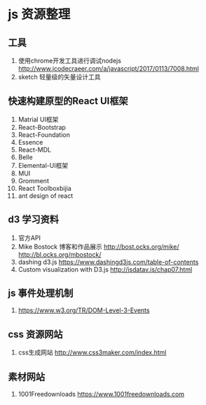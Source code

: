 # js 资源整理

## 工具
1. 使用chrome开发工具进行调试nodejs http://www.jcodecraeer.com/a/javascript/2017/0113/7008.html
2. sketch 轻量级的矢量设计工具

## 快速构建原型的React UI框架 
1. Matrial UI框架
2. React-Bootstrap
3. React-Foundation
4. Essence
5. React-MDL
6. Belle
7. Elemental-UI框架
8. MUI
9. Gromment
10. React Toolboxbijia
11. ant design of react 

## d3 学习资料
1. 官方API 
2. Mike Bostock 博客和作品展示 http://bost.ocks.org/mike/    http://bl.ocks.org/mbostock/
3. dashing  d3.js https://www.dashingd3js.com/table-of-contents
4. Custom visualization with D3.js  http://jsdatav.is/chap07.html
## js 事件处理机制
1. https://www.w3.org/TR/DOM-Level-3-Events
## css 资源网站
1. css生成网站 http://www.css3maker.com/index.html
## 素材网站
1. 1001Freedownloads  https://www.1001freedownloads.com
